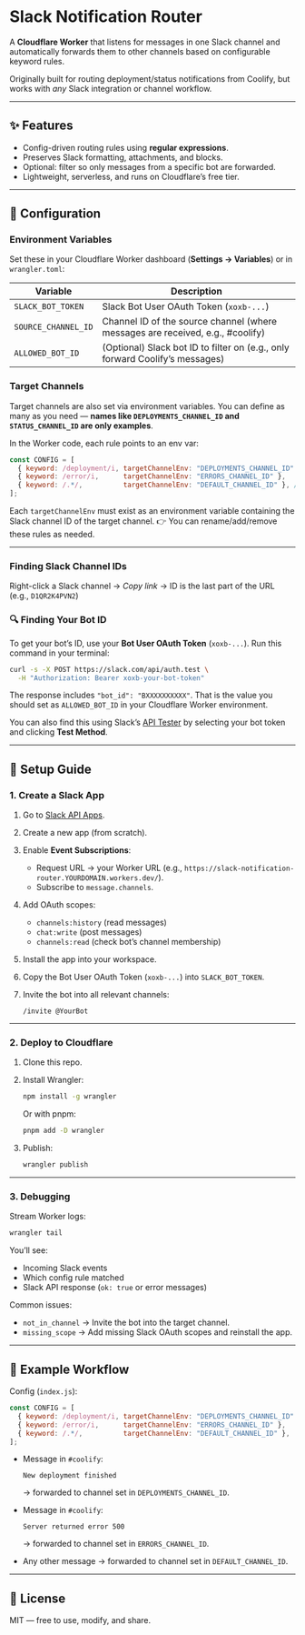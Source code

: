 # Slack Notification Router

A **Cloudflare Worker** that listens for messages in one Slack channel and automatically forwards them to other channels based on configurable keyword rules.

Originally built for routing deployment/status notifications from Coolify, but works with *any* Slack integration or channel workflow.

---

## ✨ Features

* Config-driven routing rules using **regular expressions**.
* Preserves Slack formatting, attachments, and blocks.
* Optional: filter so only messages from a specific bot are forwarded.
* Lightweight, serverless, and runs on Cloudflare’s free tier.

---

## 🔧 Configuration

### Environment Variables

Set these in your Cloudflare Worker dashboard (**Settings → Variables**) or in `wrangler.toml`:

| Variable            | Description                                                                    |
| ------------------- | ------------------------------------------------------------------------------ |
| `SLACK_BOT_TOKEN`   | Slack Bot User OAuth Token (`xoxb-...`)                                        |
| `SOURCE_CHANNEL_ID` | Channel ID of the source channel (where messages are received, e.g., #coolify) |
| `ALLOWED_BOT_ID`    | (Optional) Slack bot ID to filter on (e.g., only forward Coolify’s messages)   |

### Target Channels

Target channels are also set via environment variables.
You can define as many as you need — **names like `DEPLOYMENTS_CHANNEL_ID` and `STATUS_CHANNEL_ID` are only examples**.

In the Worker code, each rule points to an env var:

```js
const CONFIG = [
  { keyword: /deployment/i, targetChannelEnv: "DEPLOYMENTS_CHANNEL_ID" },
  { keyword: /error/i,      targetChannelEnv: "ERRORS_CHANNEL_ID" },
  { keyword: /.*/,          targetChannelEnv: "DEFAULT_CHANNEL_ID" }, // fallback
];
```

Each `targetChannelEnv` must exist as an environment variable containing the Slack channel ID of the target channel.
👉 You can rename/add/remove these rules as needed.

---

### Finding Slack Channel IDs

Right-click a Slack channel → *Copy link* → ID is the last part of the URL (e.g., `D1QR2K4PVN2`)

### 🔍 Finding Your Bot ID

To get your bot’s ID, use your **Bot User OAuth Token** (`xoxb-...`).
Run this command in your terminal:

```bash
curl -s -X POST https://slack.com/api/auth.test \
  -H "Authorization: Bearer xoxb-your-bot-token"
```

The response includes `"bot_id": "BXXXXXXXXXX"`.
That is the value you should set as `ALLOWED_BOT_ID` in your Cloudflare Worker environment.

You can also find this using Slack’s [API Tester](https://api.slack.com/methods/auth.test/test) by selecting your bot token and clicking **Test Method**.

---

## 🚀 Setup Guide

### 1. Create a Slack App

1. Go to [Slack API Apps](https://api.slack.com/apps).
2. Create a new app (from scratch).
3. Enable **Event Subscriptions**:

   * Request URL → your Worker URL (e.g., `https://slack-notification-router.YOURDOMAIN.workers.dev/`).
   * Subscribe to `message.channels`.
4. Add OAuth scopes:

   * `channels:history` (read messages)
   * `chat:write` (post messages)
   * `channels:read` (check bot’s channel membership)
5. Install the app into your workspace.
6. Copy the Bot User OAuth Token (`xoxb-...`) into `SLACK_BOT_TOKEN`.
7. Invite the bot into all relevant channels:

   ```
   /invite @YourBot
   ```

---

### 2. Deploy to Cloudflare

1. Clone this repo.
2. Install Wrangler:

   ```bash
   npm install -g wrangler
   ```

   Or with pnpm:

   ```bash
   pnpm add -D wrangler
   ```
3. Publish:

   ```bash
   wrangler publish
   ```

---

### 3. Debugging

Stream Worker logs:

```bash
wrangler tail
```

You’ll see:

* Incoming Slack events
* Which config rule matched
* Slack API response (`ok: true` or error messages)

Common issues:

* `not_in_channel` → Invite the bot into the target channel.
* `missing_scope` → Add missing Slack OAuth scopes and reinstall the app.

---

## 📝 Example Workflow

Config (`index.js`):

```js
const CONFIG = [
  { keyword: /deployment/i, targetChannelEnv: "DEPLOYMENTS_CHANNEL_ID" },
  { keyword: /error/i,      targetChannelEnv: "ERRORS_CHANNEL_ID" },
  { keyword: /.*/,          targetChannelEnv: "DEFAULT_CHANNEL_ID" },
];
```

* Message in `#coolify`:

  ```
  New deployment finished
  ```

  → forwarded to channel set in `DEPLOYMENTS_CHANNEL_ID`.

* Message in `#coolify`:

  ```
  Server returned error 500
  ```

  → forwarded to channel set in `ERRORS_CHANNEL_ID`.

* Any other message → forwarded to channel set in `DEFAULT_CHANNEL_ID`.

---

## 📜 License

MIT — free to use, modify, and share.

